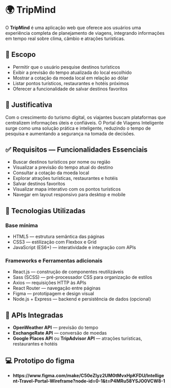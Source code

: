   <h1>🌍 TripMind</h1>
  <p>O <strong>TripMind</strong> é uma aplicação web que oferece aos usuários uma experiência completa de planejamento de viagens, integrando informações em tempo real sobre clima, câmbio e atrações turísticas.</p>

  <h2>📌 Escopo</h2>
  <ul>
    <li>Permitir que o usuário pesquise destinos turísticos</li>
    <li>Exibir a previsão do tempo atualizada do local escolhido</li>
    <li>Mostrar a cotação da moeda local em relação ao dólar</li>
    <li>Listar pontos turísticos, restaurantes e hotéis próximos</li>
    <li>Oferecer a funcionalidade de salvar destinos favoritos</li>
  </ul>

  <h2>🎯 Justificativa</h2>
  <p>Com o crescimento do turismo digital, os viajantes buscam plataformas que centralizem informações úteis e confiáveis. O Portal de Viagens Inteligente surge como uma solução prática e inteligente, reduzindo o tempo de pesquisa e aumentando a segurança na tomada de decisões.</p>

  <h2>✅ Requisitos — Funcionalidades Essenciais</h2>
  <ul>
    <li>Buscar destinos turísticos por nome ou região</li>
    <li>Visualizar a previsão do tempo atual do destino</li>
    <li>Consultar a cotação da moeda local</li>
    <li>Explorar atrações turísticas, restaurantes e hotéis</li>
    <li>Salvar destinos favoritos</li>
    <li>Visualizar mapa interativo com os pontos turísticos</li>
    <li>Navegar em layout responsivo para desktop e mobile</li>
  </ul>

  <h2>🧪 Tecnologias Utilizadas</h2>
  <h3>Base mínima</h3>
  <ul>
    <li>HTML5 — estrutura semântica das páginas</li>
    <li>CSS3 — estilização com Flexbox e Grid</li>
    <li>JavaScript (ES6+) — interatividade e integração com APIs</li>
  </ul>

  <h3>Frameworks e Ferramentas adicionais</h3>
  <ul>
    <li>React.js — construção de componentes reutilizáveis</li>
    <li>Sass (SCSS) — pré-processador CSS para organização de estilos</li>
    <li>Axios — requisições HTTP às APIs</li>
    <li>React Router — navegação entre páginas</li>
    <li>Figma — prototipagem e design visual</li>
    <li>Node.js + Express — backend e persistência de dados (opcional)</li>
  </ul>

  <h2>🔗 APIs Integradas</h2>
  <ul>
    <li><strong>OpenWeather API</strong> — previsão do tempo</li>
    <li><strong>ExchangeRate API</strong> — conversão de moedas</li>
    <li><strong>Google Places API</strong> ou <strong>TripAdvisor API</strong> — atrações turísticas, restaurantes e hotéis</li>
  </ul>

  <h2>💻 Prototipo do figma </h2>
  <ul>
    <li><strong>https://www.figma.com/make/C50eZlyz2UM0tMvxHpKFDU/Intelligent-Travel-Portal-Wireframe?node-id=0-1&t=P4MRu58YSJO0VCW8-1</li>
  </ul>

